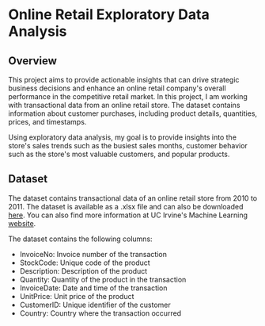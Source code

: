 # Online Retail Exploratory Data Analysis

## Overview
This project aims to provide actionable insights that can drive strategic business decisions and enhance an online retail company's overall performance in the competitive retail market. In this project, I am working with transactional data from an online retail store. The dataset contains information about customer purchases, including product details, quantities, prices, and timestamps.

Using exploratory data analysis, my goal is to provide insights into the store's sales trends such as the busiest sales months, customer behavior such as the store's most valuable customers, and popular products.

## Dataset
The dataset contains transactional data of an online retail store from 2010 to 2011. The dataset is available as a .xlsx file and can also be downloaded [here](https://archive.ics.uci.edu/ml/machine-learning-databases/00352/Online%20Retail.xlsx). You can also find more information at UC Irvine's Machine Learning [website](https://archive.ics.uci.edu/dataset/352/online+retail).

The dataset contains the following columns:

- InvoiceNo: Invoice number of the transaction
- StockCode: Unique code of the product
- Description: Description of the product
- Quantity: Quantity of the product in the transaction
- InvoiceDate: Date and time of the transaction
- UnitPrice: Unit price of the product
- CustomerID: Unique identifier of the customer
- Country: Country where the transaction occurred
